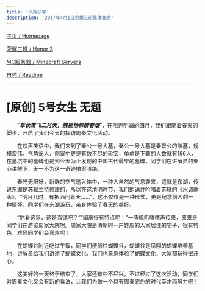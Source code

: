 ```yaml
---
title: '凤翔研学'
description: '2017年4月1日荣耀三班集体春游'
---
```


[主页 / Homepage](..)

[荣耀三班 / Honor 3](../honor3)

[MC服务器 / Minecraft Servers](../mc)

[自述 / Readme](../README)

------

# [原创] 5号女生 无题

　　“***草长莺飞二月天，拂提杨柳醉春烟***”，在阳光明媚的四月，我们跟随着春天的脚步，开启了我们今天的探访周秦文化活动。

　　在欢声笑语中，我们来到了秦公一号大墓，秦公一号大墓是秦景公的陵墓，规模宏伟，气势逼人，侧室中更是有数不尽的珍宝，单单是下葬的人数就有186人，在墓坑中的墓碑也是到今天为止发现的中国古代最早的墓碑，同学们在讲解员的细心讲解下，无一不为这一奇迹拍案叫绝。

　　春光无限好，新鲜的空气透入体中，一种大自然的气息袭来，这就是东湖，传说东湖是苏轼主持修建的，所以在这清明时节，我们朗诵并吟唱着苏轼的《水调歌头》，“明月几时，有把酒问青天……”，这不仅仅是一种形式，更是纪念前人的一种情怀，同学们在东湖游玩，亲身体验了春天的美好。

　　“你看这里，这是当铺吧？”“闺房很有特点呢！”一阵叽叽喳喳声传来，原来是同学们在游览周家大院呢。周家大院是清朝时一户姓周的人家居住的宅子，很有特色，难怪同学们会喜欢呢！

　　在蝴蝶谷附近吃过午饭，同学们便前往蝴蝶谷，蝴蝶谷是凤翔的蝴蝶培养基地，讲解员给我们讲述了蝴蝶文化，我们也亲身体验了蝴蝶文化，大家都玩得很开心。

　　这美好的一天终于结束了，大家还有些不尽兴，不过经过了这次活动，同学们对周秦文化又会有新的看法，让我们为做一个具有周秦底色的时代英才而努力吧！